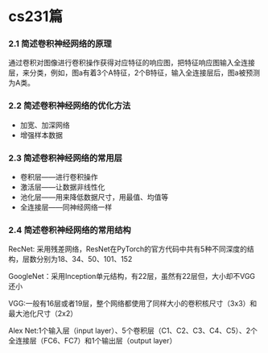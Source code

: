 # cs231篇

### 2.1 简述卷积神经网络的原理 

通过卷积对图像进行卷积操作获得对应特征的响应图，把特征响应图输入全连接层，来分类，例如，图a有着3个A特征，2个B特征，输入全连接层后，图a被预测为A类。

### 2.2 简述卷积神经网络的优化方法

- 加宽、加深网络
- 增强样本数据

### 2.3 简述卷积神经网络的常用层

- 卷积层——进行卷积操作
- 激活层——让数据非线性化
- 池化层——用来降低数据尺寸，用最值、均值等
- 全连接层——同神经网络一样

### 2.4 简述卷积神经网络的常用结构

RecNet:  采用残差网络，ResNet在PyTorch的官方代码中共有5种不同深度的结构，层数分别为18、34、50、101、152

GoogleNet：采用Inception单元结构，有22层，虽然有22层但，大小却不VGG还小

VGG:一般有16层或者19层，整个网络都使用了同样大小的卷积核尺寸（3x3）和最大池化尺寸（2x2）

Alex Net:1个输入层（input layer）、5个卷积层（C1、C2、C3、C4、C5）、2个全连接层（FC6、FC7）和1个输出层（output layer）